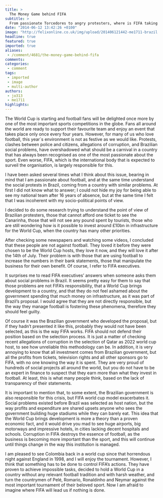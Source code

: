 ```yaml
---
title: >
  The Money Game behind FIFA
subtitle: >
  From passionate Torcedores to angry protesters, where is FIFA taking us?
date: "2014-06-12 13:42:26 +0100"
image: "http://felixonline.co.uk/img/upload/201406121442-me1711-brazil.jpg"
headline: true
featured: true
imported: true
aliases:
 - /comment/4681/the-money-game-behind-fifa
comments:
categories:
 - comment
tags:
 - imported
 - image
 - multi-author
authors:
 - jo313
 - me1711
highlights:
---
```


The World Cup is starting and football fans will be delighted once more by one of the most important sports competitions in the globe. Fans all around the world are ready to support their favourite team and enjoy an event that takes place only once every four years. However, for many of us who love football, this year´s environment is not as festive as we would like. Protests, clashes between police and citizens, allegations of corruption, and Brazilian social problems, have overshadowed what should be a carnival in a country that has always been recognised as one of the most passionate about the sport. Even worse, FIFA, which is the international body that is expected to surveil the organisation, is largely responsible for this.

I have been asked several times what I think about this issue, bearing in mind that I am passionate about football, and at the same time understand the social protests in Brazil, coming from a country with similar problems. At first I did not know what to answer; I could not hide my joy for being able to see my national team after 16 years of absence, but at the same time I felt that I was incoherent with my socio-political points of view.

I decided to do some research trying to understand the point of view of Brazilian protesters, those that cannot afford one ticket to see the Canarinha, those that will not see any pound spent by tourists, those who are still wondering how is it possible to invest around £10bn in infrastructure for the World Cup, when the country has many other priorities.

After checking some newspapers and watching some videos, I concluded that these people are not against football. They loved it before they were chosen to be the World Cup hosts, they love it now, and they will love it after the 14th of July. Their problem is with those that are using football to increase the numbers in their bank statements, those that manipulate the business for their own benefit. Of course, I refer to FIFA executives.

It surprises me to read FIFA executives’ answers when someone asks them about social problems in Brazil. It seems pretty easy for them to say that those problems are not FIFA’s responsibility, that a World Cup brings development to a country, and that they do not feel ashamed about the government spending that much money on infrastructure, as it was part of Brazil’s proposal. I would agree that they are not directly responsible, but the way they manage football is fostering these phenomena, therefore they should feel guilty.

Of course it was the Brazilian government who developed the proposal, but if they hadn’t presented it like this, probably they would not have been selected, as this is the way FIFA works. FIFA should not defend their position based on the selection process. It is just a matter of checking recent allegations of corruption in the selection of Qatar as 2022 world cup host, to see how unreliable this methodology can be. In addition, it is very annoying to know that all investment comes from Brazilian government, but all the profits from tickets, television rights and all other sponsors go to FIFA, with no one knowing the way it is spent. They are very proud of hundreds of social projects all around the world, but you do not have to be an expert in finance to suspect that they earn more than what they invest in football. At least, this is what many people think, based on the lack of transparency of their statements.

It is important to mention that, to some extent, the Brazilian government is also responsible for this crisis, but FIFA world cup model exacerbates it. Social problems existed before Brazil was selected as host nation, but the way profits and expenditure are shared upsets anyone who sees the government building huge stadiums while they can barely eat. This idea that the World Cup brings development is more a theory than a proven economic fact, and it would drive you mad to see huge airports, big motorways and impressive hotels, in cities lacking decent hospitals and schools. Corruption in FIFA destroys the essence of football, as the business is becoming more important than the sport, and this will continue until things change in the way this institution is managed.

I am pleased to see Colombia back in a world cup since that horrendous night against England in 1998, and I will enjoy the tournament. However, I think that something has to be done to control FIFA’s actions. They have proven to achieve impossible tasks, decided to hold a World Cup in a country without any relevant football tradition and with harsh weather, and turn the countrymen of Pelé, Romario, Ronaldinho and Neymar against the most important tournament of their beloved sport. Now I am afraid to imagine where FIFA will lead us if nothing is done.
